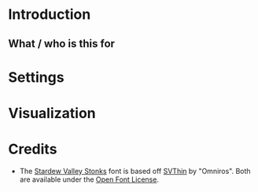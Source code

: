 # Introduction

## What / who is this for

# Settings

# Visualization

# Credits

- The [Stardew Valley Stonks](https://fontstruct.com/fontstructions/show/2216855) font is based off
  [SVThin](https://fontstruct.com/fontstructions/show/1543912) by "Omniros".
  Both are available under the [Open Font License](https://fontstruct.com/fontstructions/license/1543912/svthin).
